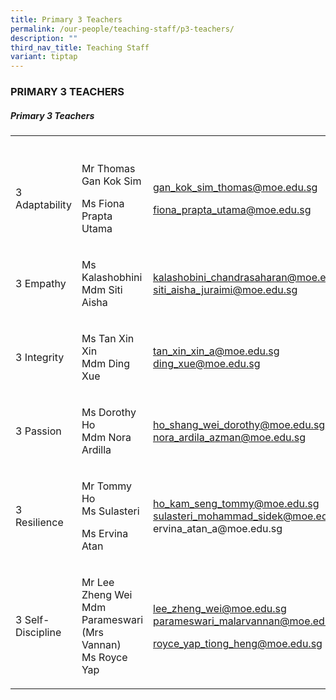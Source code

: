 ```yaml
---
title: Primary 3 Teachers
permalink: /our-people/teaching-staff/p3-teachers/
description: ""
third_nav_title: Teaching Staff
variant: tiptap
---
```

<h3>PRIMARY 3 TEACHERS</h3>
<h5>Primary 3 Teachers</h5>
<table style="minWidth: 75px">
<colgroup>
<col>
<col>
<col>
</colgroup>
<tbody>
<tr>
<th rowspan="1" colspan="1">
<p></p>
</th>
<th rowspan="1" colspan="1">
<p></p>
</th>
<th rowspan="1" colspan="1">
<p></p>
</th>
</tr>
<tr>
<td rowspan="1" colspan="1">
<p>3 Adaptability</p>
</td>
<td rowspan="1" colspan="1">
<p>Mr Thomas Gan Kok Sim</p>
<p>Ms Fiona Prapta Utama</p>
</td>
<td rowspan="1" colspan="1">
<p><a href="mailto:gan_kok_sim_thomas@moe.edu.sg" rel="noopener noreferrer nofollow" target="_blank">gan_kok_sim_thomas@moe.edu.sg</a>
</p>
<p><a href="mailto:fiona_prapta_utama@moe.edu.sg" rel="noopener noreferrer nofollow" target="_blank">fiona_prapta_utama@moe.edu.sg</a>
</p>
</td>
</tr>
<tr>
<td rowspan="1" colspan="1">
<p>3 Empathy</p>
</td>
<td rowspan="1" colspan="1">
<p>Ms Kalashobhini
<br>Mdm Siti Aisha</p>
</td>
<td rowspan="1" colspan="1">
<p><a href="mailto:kalashobini_chandrasaharan@moe.edu.sg" rel="noopener noreferrer nofollow" target="_blank">kalashobini_chandrasaharan@moe.edu.sg</a> 
<br><a href="mailto:siti_aisha_juraimi@moe.edu.sg" rel="noopener noreferrer nofollow" target="_blank">siti_aisha_juraimi@moe.edu.sg</a> 
<br>
</p>
</td>
</tr>
<tr>
<td rowspan="1" colspan="1">
<p>3 Integrity</p>
</td>
<td rowspan="1" colspan="1">
<p>Ms Tan Xin Xin
<br>Mdm Ding Xue</p>
</td>
<td rowspan="1" colspan="1">
<p><a href="mailto:tan_xin_xin_a@moe.edu.sg" rel="noopener noreferrer nofollow" target="_blank">tan_xin_xin_a@moe.edu.sg</a> 
<br><a href="mailto:teoh_hai_wei@moe.edu.sg" rel="noopener noreferrer nofollow" target="_blank">ding_xue@moe.edu.sg</a> 
<br>
</p>
</td>
</tr>
<tr>
<td rowspan="1" colspan="1">
<p>3 Passion</p>
</td>
<td rowspan="1" colspan="1">
<p>Ms Dorothy Ho
<br>Mdm Nora Ardilla</p>
<p></p>
</td>
<td rowspan="1" colspan="1">
<p><a href="mailto:ho_shang_wei_dorothy@moe.edu.sg" rel="noopener noreferrer nofollow" target="_blank">ho_shang_wei_dorothy@moe.edu.sg</a> 
<br><a href="mailto:nora_ardila_azman@moe.edu.sg" rel="noopener noreferrer nofollow" target="_blank">nora_ardila_azman@moe.edu.sg</a>
<br>
</p>
</td>
</tr>
<tr>
<td rowspan="1" colspan="1">
<p>3 Resilience</p>
</td>
<td rowspan="1" colspan="1">
<p>Mr Tommy Ho
<br>Ms Sulasteri</p>
<p>Ms Ervina Atan</p>
</td>
<td rowspan="1" colspan="1">
<p><a href="mailto:ho_kam_seng_tommy@moe.edu.sg" rel="noopener noreferrer nofollow" target="_blank">ho_kam_seng_tommy@moe.edu.sg</a> 
<br><a href="mailto:sulasteri_mohammad_sidek@moe.edu.sg" rel="noopener noreferrer nofollow" target="_blank">sulasteri_mohammad_sidek@moe.edu.sg</a> 
<br>ervina_atan_a@moe.edu.sg</p>
</td>
</tr>
<tr>
<td rowspan="1" colspan="1">
<p>3 Self-Discipline</p>
</td>
<td rowspan="1" colspan="1">
<p>Mr Lee Zheng Wei
<br>Mdm Parameswari
<br>(Mrs Vannan)
<br>Ms Royce Yap</p>
</td>
<td rowspan="1" colspan="1">
<p><a href="mailto:lee_zheng_wei@moe.edu.sg" rel="noopener noreferrer nofollow" target="_blank">lee_zheng_wei@moe.edu.sg</a>
<br><a href="mailto:parameswari_malarvannan@moe.edu.sg" rel="noopener noreferrer nofollow" target="_blank">parameswari_malarvannan@moe.edu.sg</a>
</p>
<p><a href="mailto:royce_yap_tiong_heng@moe.edu.sg" rel="noopener noreferrer nofollow" target="_blank">royce_yap_tiong_heng@moe.edu.sg</a>
</p>
</td>
</tr>
</tbody>
</table>
<p>
<br>
</p>